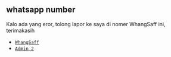 ## whatsapp number
Kalo ada yang eror, tolong lapor ke saya di nomer WhangSaff ini, terimakasih
* [`WhangSaff`](https://wa.me/79309504566?text=Assalamualaikum+Banhh+🗿)
* [`Admin 2`](https://wa.me/6289677763976?text=Assalamualaikum+Banhh+🗿)
